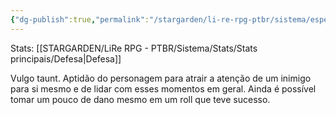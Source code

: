 ```yaml
---
{"dg-publish":true,"permalink":"/stargarden/li-re-rpg-ptbr/sistema/especializacoes/especializacoes-existentes/provocacao/","created":"2025-01-11T01:32:05.513-03:00","updated":"2025-01-12T02:34:59.025-03:00"}
---
```



Stats: [[STARGARDEN/LiRe RPG - PTBR/Sistema/Stats/Stats principais/Defesa\|Defesa]]

Vulgo taunt. Aptidão do personagem para atrair a atenção de um inimigo para si mesmo e de lidar com esses momentos em geral. Ainda é possível tomar um pouco de dano mesmo em um roll que teve sucesso.